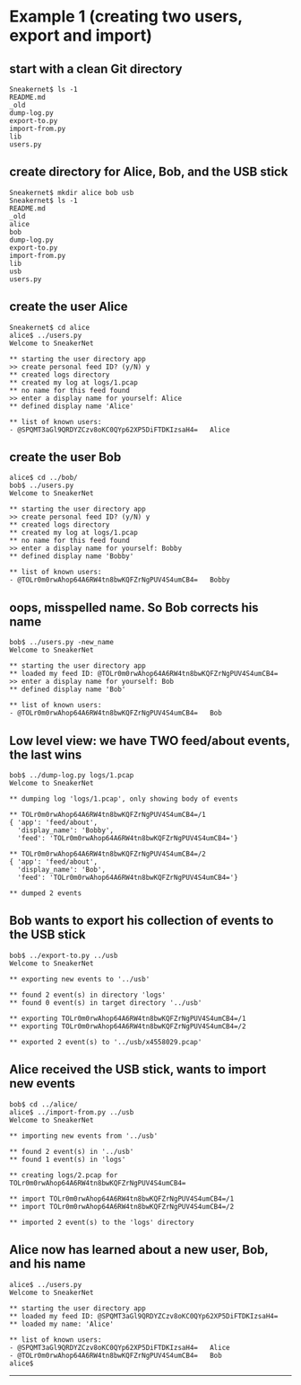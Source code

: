 # Example 1 (creating two users, export and import)

## start with a clean Git directory

```text
Sneakernet$ ls -1
README.md
_old
dump-log.py
export-to.py
import-from.py
lib
users.py
```

## create directory for Alice, Bob, and the USB stick

```text
Sneakernet$ mkdir alice bob usb
Sneakernet$ ls -1
README.md
_old
alice
bob
dump-log.py
export-to.py
import-from.py
lib
usb
users.py
```

## create the user Alice

```text
Sneakernet$ cd alice
alice$ ../users.py 
Welcome to SneakerNet

** starting the user directory app
>> create personal feed ID? (y/N) y
** created logs directory
** created my log at logs/1.pcap
** no name for this feed found
>> enter a display name for yourself: Alice
** defined display name 'Alice'

** list of known users:
- @SPQMT3aGl9QRDYZCzv8oKC0QYp62XP5DiFTDKIzsaH4=   Alice
```

## create the user Bob

```text
alice$ cd ../bob/
bob$ ../users.py 
Welcome to SneakerNet

** starting the user directory app
>> create personal feed ID? (y/N) y
** created logs directory
** created my log at logs/1.pcap
** no name for this feed found
>> enter a display name for yourself: Bobby
** defined display name 'Bobby'

** list of known users:
- @TOLr0m0rwAhop64A6RW4tn8bwKQFZrNgPUV4S4umCB4=   Bobby
```

## oops, misspelled name. So Bob corrects his name

```text
bob$ ../users.py -new_name
Welcome to SneakerNet

** starting the user directory app
** loaded my feed ID: @TOLr0m0rwAhop64A6RW4tn8bwKQFZrNgPUV4S4umCB4=
>> enter a display name for yourself: Bob
** defined display name 'Bob'

** list of known users:
- @TOLr0m0rwAhop64A6RW4tn8bwKQFZrNgPUV4S4umCB4=   Bob
```

## Low level view: we have TWO feed/about events, the last wins

```text
bob$ ../dump-log.py logs/1.pcap 
Welcome to SneakerNet

** dumping log 'logs/1.pcap', only showing body of events

** TOLr0m0rwAhop64A6RW4tn8bwKQFZrNgPUV4S4umCB4=/1
{ 'app': 'feed/about',
  'display_name': 'Bobby',
  'feed': 'TOLr0m0rwAhop64A6RW4tn8bwKQFZrNgPUV4S4umCB4='}

** TOLr0m0rwAhop64A6RW4tn8bwKQFZrNgPUV4S4umCB4=/2
{ 'app': 'feed/about',
  'display_name': 'Bob',
  'feed': 'TOLr0m0rwAhop64A6RW4tn8bwKQFZrNgPUV4S4umCB4='}

** dumped 2 events
```

## Bob wants to export his collection of events to the USB stick

```text
bob$ ../export-to.py ../usb
Welcome to SneakerNet

** exporting new events to '../usb'

** found 2 event(s) in directory 'logs'
** found 0 event(s) in target directory '../usb'

** exporting TOLr0m0rwAhop64A6RW4tn8bwKQFZrNgPUV4S4umCB4=/1
** exporting TOLr0m0rwAhop64A6RW4tn8bwKQFZrNgPUV4S4umCB4=/2

** exported 2 event(s) to '../usb/x4558029.pcap'
```

## Alice received the USB stick, wants to import new events

```text
bob$ cd ../alice/
alice$ ../import-from.py ../usb
Welcome to SneakerNet

** importing new events from '../usb'

** found 2 event(s) in '../usb'
** found 1 event(s) in 'logs'

** creating logs/2.pcap for TOLr0m0rwAhop64A6RW4tn8bwKQFZrNgPUV4S4umCB4=

** import TOLr0m0rwAhop64A6RW4tn8bwKQFZrNgPUV4S4umCB4=/1
** import TOLr0m0rwAhop64A6RW4tn8bwKQFZrNgPUV4S4umCB4=/2

** imported 2 event(s) to the 'logs' directory
```

## Alice now has learned about a new user, Bob, and his name

```text
alice$ ../users.py 
Welcome to SneakerNet

** starting the user directory app
** loaded my feed ID: @SPQMT3aGl9QRDYZCzv8oKC0QYp62XP5DiFTDKIzsaH4=
** loaded my name: 'Alice'

** list of known users:
- @SPQMT3aGl9QRDYZCzv8oKC0QYp62XP5DiFTDKIzsaH4=   Alice
- @TOLr0m0rwAhop64A6RW4tn8bwKQFZrNgPUV4S4umCB4=   Bob
alice$ 
```

---
